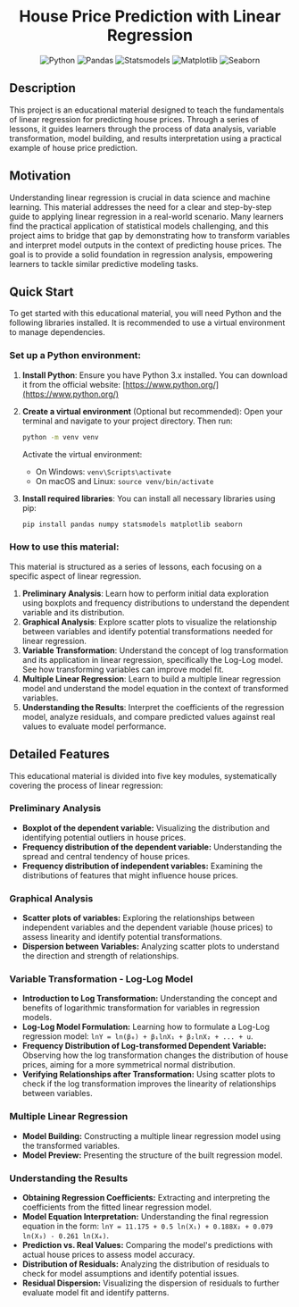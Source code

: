 <h1 align="center">House Price Prediction with Linear Regression</h1>

<div align="center">

![Python](https://img.shields.io/badge/Python-FFD43B?style=for-the-badge&logo=python&logoColor=blue)
![Pandas](https://img.shields.io/badge/Pandas-2C2D72?style=for-the-badge&logo=pandas&logoColor=white)
![Statsmodels](https://img.shields.io/badge/statsmodels-white?style=for-the-badge&logo=statsmodels&logoColor=blue&logoColor=white)
![Matplotlib](https://img.shields.io/badge/Matplotlib-white?style=for-the-badge&logo=matplotlib&logoColor=blue)
![Seaborn](https://img.shields.io/badge/Seaborn-white?style=for-the-badge&logo=seaborn&logoColor=blue)

</div>

## Description

This project is an educational material designed to teach the fundamentals of linear regression for predicting house prices. Through a series of lessons, it guides learners through the process of data analysis, variable transformation, model building, and results interpretation using a practical example of house price prediction.

## Motivation

Understanding linear regression is crucial in data science and machine learning. This material addresses the need for a clear and step-by-step guide to applying linear regression in a real-world scenario. Many learners find the practical application of statistical models challenging, and this project aims to bridge that gap by demonstrating how to transform variables and interpret model outputs in the context of predicting house prices. The goal is to provide a solid foundation in regression analysis, empowering learners to tackle similar predictive modeling tasks.

## Quick Start

To get started with this educational material, you will need Python and the following libraries installed. It is recommended to use a virtual environment to manage dependencies.

### Set up a Python environment:

1. **Install Python**:
   Ensure you have Python 3.x installed. You can download it from the official website: [https://www.python.org/](https://www.python.org/)

2. **Create a virtual environment** (Optional but recommended):
   Open your terminal and navigate to your project directory. Then run:
   ```bash
   python -m venv venv
   ```
   Activate the virtual environment:
   - On Windows: `venv\Scripts\activate`
   - On macOS and Linux: `source venv/bin/activate`

3. **Install required libraries**:
   You can install all necessary libraries using pip:
   ```bash
   pip install pandas numpy statsmodels matplotlib seaborn
   ```

### How to use this material:

This material is structured as a series of lessons, each focusing on a specific aspect of linear regression.

1. **Preliminary Analysis**: Learn how to perform initial data exploration using boxplots and frequency distributions to understand the dependent variable and its distribution.
2. **Graphical Analysis**: Explore scatter plots to visualize the relationship between variables and identify potential transformations needed for linear regression.
3. **Variable Transformation**: Understand the concept of log transformation and its application in linear regression, specifically the Log-Log model. See how transforming variables can improve model fit.
4. **Multiple Linear Regression**: Learn to build a multiple linear regression model and understand the model equation in the context of transformed variables.
5. **Understanding the Results**:  Interpret the coefficients of the regression model, analyze residuals, and compare predicted values against real values to evaluate model performance.

## Detailed Features

This educational material is divided into five key modules, systematically covering the process of linear regression:

### Preliminary Analysis
* **Boxplot of the dependent variable:** Visualizing the distribution and identifying potential outliers in house prices.
* **Frequency distribution of the dependent variable:** Understanding the spread and central tendency of house prices.
* **Frequency distribution of independent variables:** Examining the distributions of features that might influence house prices.

### Graphical Analysis
* **Scatter plots of variables:** Exploring the relationships between independent variables and the dependent variable (house prices) to assess linearity and identify potential transformations.
* **Dispersion between Variables:** Analyzing scatter plots to understand the direction and strength of relationships.

### Variable Transformation - Log-Log Model
* **Introduction to Log Transformation:** Understanding the concept and benefits of logarithmic transformation for variables in regression models.
* **Log-Log Model Formulation:** Learning how to formulate a Log-Log regression model:  `lnY = ln(β₀) + β₁lnX₁ + β₂lnX₂ + ... + u`.
* **Frequency Distribution of Log-transformed Dependent Variable:** Observing how the log transformation changes the distribution of house prices, aiming for a more symmetrical normal distribution.
* **Verifying Relationships after Transformation:** Using scatter plots to check if the log transformation improves the linearity of relationships between variables.

### Multiple Linear Regression
* **Model Building:** Constructing a multiple linear regression model using the transformed variables.
* **Model Preview:** Presenting the structure of the built regression model.

### Understanding the Results
* **Obtaining Regression Coefficients:** Extracting and interpreting the coefficients from the fitted linear regression model.
* **Model Equation Interpretation:**  Understanding the final regression equation in the form: `lnY = 11.175 + 0.5 ln(X₁) + 0.188X₂ + 0.079 ln(X₃) - 0.261 ln(X₄)`.
* **Prediction vs. Real Values:** Comparing the model's predictions with actual house prices to assess model accuracy.
* **Distribution of Residuals:** Analyzing the distribution of residuals to check for model assumptions and identify potential issues.
* **Residual Dispersion:** Visualizing the dispersion of residuals to further evaluate model fit and identify patterns.
